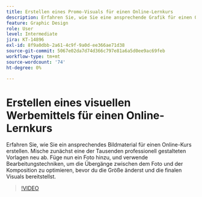 ```yaml
---
title: Erstellen eines Promo-Visuals für einen Online-Lernkurs
description: Erfahren Sie, wie Sie eine ansprechende Grafik für einen Online-Kurs erstellen.
feature: Graphic Design
role: User
level: Intermediate
jira: KT-14896
exl-id: 8f9a0dbb-2a61-4c9f-9a0d-ee366ae71d38
source-git-commit: 5067e02da7d74d366c797e81a6a5d0ee9ac69feb
workflow-type: tm+mt
source-wordcount: '74'
ht-degree: 0%

---
```


# Erstellen eines visuellen Werbemittels für einen Online-Lernkurs

Erfahren Sie, wie Sie ein ansprechendes Bildmaterial für einen Online-Kurs erstellen. Mische zunächst eine der Tausenden professionell gestalteten Vorlagen neu ab. Füge nun ein Foto hinzu, und verwende Bearbeitungstechniken, um die Übergänge zwischen dem Foto und der Komposition zu optimieren, bevor du die Größe änderst und die finalen Visuals bereitstellst.

>[!VIDEO](https://video.tv.adobe.com/v/3427122?quality=12&learn=on&hidetitle=true)
